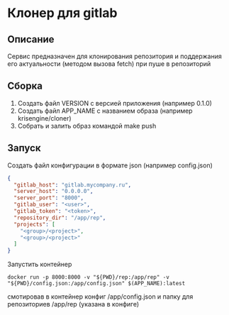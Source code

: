 # Клонер для gitlab 

## Описание
Сервис предназначен для клонирования репозитория и поддержания его 
актуальности (методом вызова fetch) при пуше в репозиторий

## Сборка

1. Создать файл VERSION с версией приложения (например 0.1.0)
2. Создать файл APP_NAME с названием образа (например krisengine/cloner)
3. Собрать и залить образ командой make push

## Запуск

Создать файл конфигурации в формате json (например config.json)
```json
{
  "gitlab_host": "gitlab.mycompany.ru",
  "server_host": "0.0.0.0",
  "server_port": "8000",
  "gitlab_user": "<user>",
  "gitlab_token": "<token>",
  "repository_dir": "/app/rep",
  "projects": [
    "<group>/<project>",
    "<group>/<project>"
  ]
}
```

Запустить контейнер 
```
docker run -p 8000:8000 -v "${PWD}/rep:/app/rep" -v "${PWD}/config.json:/app/config.json" $(APP_NAME):latest
```

смотировав в контейнер конфиг /app/config.json и папку для репозиториев /app/rep (указана в конфиге)